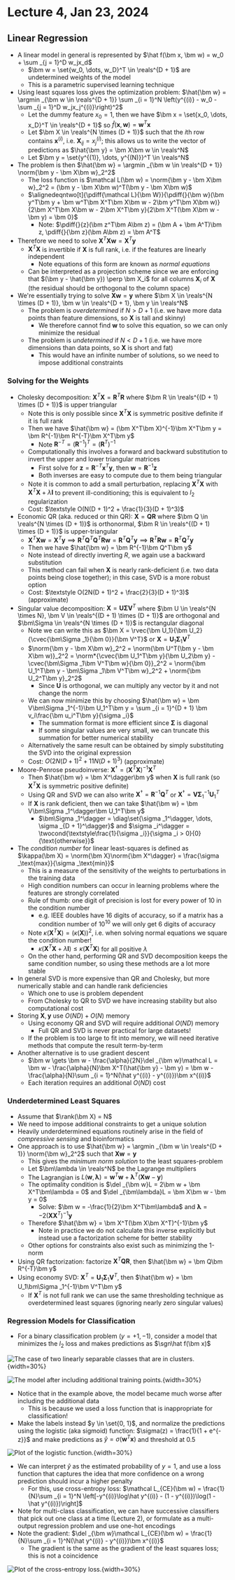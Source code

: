 # Lecture 4, Jan 23, 2024

## Linear Regression

* A linear model in general is represented by $\hat f(\bm x, \bm w) = w_0 + \sum _{j = 1}^D w_jx_d$
	* $\bm w = \set{w_0, \dots, w_D}^T \in \reals^{D + 1}$ are undetermined weights of the model
	* This is a parametric supervised learning technique
* Using least squares loss gives the optimization problem: $\hat{\bm w} = \argmin _{\bm w \in \reals^{D + 1}} \sum _{i = 1}^N \left(y^{(i)} - w_0 - \sum _{j = 1}^D w_jx_j^{(i)}\right)^2$
	* Let the dummy feature $x_0 = 1$, then we have $\bm x = \set{x_0, \dots, x_D}^T \in \reals^{D + 1}$ so $\hat f(\bm x, \bm w) = \bm w^T\bm x$
	* Let $\bm X \in \reals^{N \times (D + 1)}$ such that the $i$th row contains $\bm x^{(i)}$, i.e. $\bm X_{ij} = x_j^{(i)}$; this allows us to write the vector of predictions as $\hat{\bm y} = \bm X\bm w \in \reals^N$
	* Let $\bm y = \set{y^{(1)}, \dots, y^{(N)}}^T \in \reals^N$
* The problem is then $\hat{\bm w} = \argmin _{\bm w \in \reals^{D + 1}} \norm{\bm y - \bm X\bm w}_2^2$
	* The loss function is $\mathcal L(\bm w) = \norm{\bm y - \bm X\bm w}_2^2 = (\bm y - \bm X\bm w)^T(\bm y - \bm X\bm w)$
	* $\alignedeqntwo[t]{\pdiff{\mathcal L}{\bm W}}{\pdiff{}{\bm w}(\bm y^T\bm y + \bm w^T\bm X^T\bm X\bm w - 2\bm y^T\bm X\bm w)}{2\bm X^T\bm X\bm w - 2\bm X^T\bm y}{2\bm X^T(\bm X\bm w - \bm y) = \bm 0}$
		* Note: $\pdiff{}{z}(\bm z^T\bm A\bm z) = (\bm A + \bm A^T)\bm z, \pdiff{}{\bm z}(\bm A\bm z) = \bm A^T$
* Therefore we need to solve $\bm X^T\bm X\bm w = \bm X^T\bm y$
	* $\bm X^T\bm X$ is invertible if $\bm X$ is full rank, i.e. if the features are linearly independent
		* Note equations of this form are known as *normal equations*
	* Can be interpreted as a projection scheme since we are enforcing that $(\bm y - \hat{\bm y}) \perp \bm X_i$ for all columns $\bm X_i$ of $\bm X$ (the residual should be orthogonal to the column space)
* We're essentially trying to solve $\bm X\bm w = \bm y$ where $\bm X \in \reals^{N \times (D + 1)}, \bm w \in \reals^{D + 1}, \bm y \in \reals^N$
	* The problem is *overdetermined* if $N > D + 1$ (i.e. we have more data points than feature dimensions, so $\bm X$ is tall and skinny)
		* We therefore cannot find $\bm w$ to solve this equation, so we can only minimize the residual
	* The problem is *undetermined* if $N < D + 1$ (i.e. we have more dimensions than data points, so $\bm X$ is short and fat)
		* This would have an infinite number of solutions, so we need to impose additional constraints

### Solving for the Weights

* Cholesky decomposition: $\bm X^T\bm X = \bm R^T\bm R$ where $\bm R \in \reals^{(D + 1) \times (D + 1)}$ is upper triangular
	* Note this is only possible since $\bm X^T\bm X$ is symmetric positive definite if it is full rank
	* Then we have $\hat{\bm w} = (\bm X^T\bm X)^{-1}\bm X^T\bm y = \bm R^{-1}\bm R^{-T}\bm X^T\bm y$
		* Note $\bm R^{-T} = (\bm R^{-1})^T = (\bm R^T)^{-1}$
	* Computationally this involves a forward and backward substitution to invert the upper and lower triangular matrices
		* First solve for $\bm z = \bm R^{-T}\bm x^T\bm y$, then $\bm w = \bm R^{-1}\bm z$
		* Both inverses are easy to compute due to them being triangular
	* Note it is common to add a small perturbation, replacing $\bm X^T\bm X$ with $\bm X^T\bm X + \lambda\bm I$ to prevent ill-conditioning; this is equivalent to $l_2$ regularization
	* Cost: $\textstyle O(N(D + 1)^2 + \frac{1}{3}(D + 1)^3)$
* Economic QR (aka. reduced or thin QR): $\bm X = \bm Q\bm R$ where $\bm Q \in \reals^{N \times (D + 1)}$ is orthonormal, $\bm R \in \reals^{(D + 1) \times (D + 1)}$ is upper-triangular
	* $\bm X^T\bm X\bm w = \bm X^T\bm y \implies \bm R^T\bm Q^T\bm Q^T\bm R\bm w = \bm R^T\bm Q^T\bm y \implies \bm R^T\bm R\bm w = \bm R^T\bm Q^T\bm y$
	* Then we have $\hat{\bm w} = \bm R^{-1}\bm Q^T\bm y$
	* Note instead of directly inverting $R$, we again use a backward substitution
	* This method can fail when $\bm X$ is nearly rank-deficient (i.e. two data points being close together); in this case, SVD is a more robust option
	* Cost: $\textstyle O(2N(D + 1)^2 + \frac{2}{3}(D + 1)^3)$ (approximate)
* Singular value decomposition: $\bm X = \bm U\bm\Sigma\bm V^T$ where $\bm U \in \reals^{N \times N}, \bm V \in \reals^{(D + 1) \times (D + 1)}$ are orthogonal and $\bm\Sigma \in \reals^{N \times (D + 1)}$ is rectangular diagonal
	* Note we can write this as $\bm X = \rvec{\bm U_1}{\bm U_2}{\cvec{\bm\Sigma _1}{\bm 0}}{\bm V^T}$ or $\bm X = \bm U_1\bm\Sigma _1\bm V^T$
	* $\norm{\bm y - \bm X\bm w}_2^2 = \norm{\bm U^T(\bm y - \bm X\bm w)}_2^2 = \norm*{\cvec{\bm U_1^T\bm y}{\bm U_2\bm y} - \cvec{\bm\Sigma _1\bm V^T\bm w}{\bm 0}}_2^2 = \norm{\bm U_1^T\bm y - \bm\Sigma _1\bm V^T\bm w}_2^2 + \norm{\bm U_2^T\bm y}_2^2$
		* Since $\bm U$ is orthogonal, we can multiply any vector by it and not change the norm
	* We can now minimize this by choosing $\hat{\bm w} = \bm V\bm\Sigma _1^{-1}\bm U_1^T\bm y = \sum _{i = 1}^{D + 1} \bm v_i\frac{\bm u_i^T\bm y}{\sigma _i}$
		* The summation format is more efficient since $\bm\Sigma$ is diagonal
		* If some singular values are very small, we can truncate this summation for better numerical stability
	* Alternatively the same result can be obtained by simply substituting the SVD into the original expression
	* Cost: $O(2N(D + 1)^2 + 11N(D + 1)^3)$ (approximate)
* Moore-Penrose pseudoinverse: $\bm X^\dagger = (\bm X^T\bm X)^{-1}\bm X^T$
	* Then $\hat{\bm w} = \bm X^\dagger\bm y$ when $\bm X$ is full rank (so $\bm X^T\bm X$ is symmetric positive definite)
	* Using QR and SVD we can also write $\bm X^\dagger = \bm R^{-1}\bm Q^T$ or $\bm X^\dagger = \bm V\bm\Sigma _1^{-1}\bm U_1^T$
	* If $\bm X$ is rank deficient, then we can take $\hat{\bm w} = \bm V\bm\Sigma _1^\dagger\bm U_1^T\bm y$
		* $\bm\Sigma _1^\dagger = \diag\set{\sigma _1^\dagger, \dots, \sigma _{D + 1}^\dagger}$ and $\sigma _i^\dagger = \twocond{\textstyle\frac{1}{\sigma _i}}{\sigma _i > 0}{0}{\text{otherwise}}$
* The *condition number* for linear least-squares is defined as $\kappa(\bm X) = \norm{\bm X}\norm{\bm X^\dagger} = \frac{\sigma _\text{max}}{\sigma _\text{min}}$
	* This is a measure of the sensitivity of the weights to perturbations in the training data
	* High condition numbers can occur in learning problems where the features are strongly correlated
	* Rule of thumb: one digit of precision is lost for every power of 10 in the condition number
		* e.g. IEEE doubles have 16 digits of accuracy, so if a matrix has a condition number of $10^{10}$ we will only get 6 digits of accuracy
	* Note $\kappa(\bm X^T\bm X) = (\kappa(\bm X))^2$, i.e. when solving normal equations we square the condition number!
		* $\kappa(\bm X^T\bm X + \lambda\bm I) \leq \kappa(\bm X^T\bm X)$ for all positive $\lambda$
	* On the other hand, performing QR and SVD decomposition keeps the same condition number, so using these methods are a lot more stable
* In general SVD is more expensive than QR and Cholesky, but more numerically stable and can handle rank deficiencies
	* Which one to use is problem dependent
	* From Cholesky to QR to SVD we have increasing stability but also computational cost
* Storing $\bm X, \bm y$ use $O(ND) + O(N)$ memory
	* Using economy QR and SVD will require additional $O(ND)$ memory
		* Full QR and SVD is never practical for large datasets!
	* If the problem is too large to fit into memory, we will need iterative methods that compute the result term-by-term
* Another alternative is to use gradient descent
	* $\bm w \gets \bm w - \frac{\alpha}{2N}\del _{\bm w}\mathcal L = \bm w - \frac{\alpha}{N}\bm X^T(\hat{\bm y} - \bm y) = \bm w - \frac{\alpha}{N}\sum _{i = 1}^N(\hat y^{(i)} - y^{(i)})\bm x^{(i)}$
	* Each iteration requires an additional $O(ND)$ cost

### Underdetermined Least Squares

* Assume that $\rank(\bm X) = N$
* We need to impose additional constraints to get a unique solution
* Heavily underdetermined equations routinely arise in the field of *compressive sensing* and bioinformatics
* One approach is to use $\hat{\bm w} = \argmin _{\bm w \in \reals^{D + 1}} \norm{\bm w}_2^2$ such that $\bm X\bm w = \bm y$
	* This gives the *minimum norm solution* to the least squares-problem
	* Let $\bm\lambda \in \reals^N$ be the Lagrange multipliers
	* The Lagrangian is $L(\bm w, \bm\lambda) = \bm w^T\bm w + \bm\lambda^T(\bm X\bm w - \bm y)$
	* The optimality condition is $\del _{\bm w}L = 2\bm w + \bm X^T\bm\lambda = 0$ and $\del _{\bm\lambda}L = \bm X\bm w - \bm y = 0$
		* Solve: $\bm w = -\frac{1}{2}\bm X^T\bm\lambda$ and $\bm\lambda = -2(\bm X\bm X^T)^{-1}\bm y$
	* Therefore $\hat{\bm w} = \bm X^T(\bm X\bm X^T)^{-1}\bm y$
		* Note in practice we do not calculate this inverse explicitly but instead use a factorization scheme for better stability
	* Other options for constraints also exist such as minimizing the 1-norm
* Using QR factorization: factorize $\bm X^T\bm Q\bm R$, then $\hat{\bm w} = \bm Q\bm R^{-T}\bm y$
* Using economy SVD: $\bm X^T = \bm U_1\bm\Sigma _1\bm V^T$, then $\hat{\bm w} = \bm U_1\bm\Sigma _1^{-1}\bm V^T\bm y$
	* If $\bm X^T$ is not full rank we can use the same thresholding technique as overdetermined least squares (ignoring nearly zero singular values)

### Regression Models for Classification

* For a binary classification problem ($y = +1, -1$), consider a model that minimizes the $l_2$ loss and makes predictions as $\sgn\hat f(\bm x)$

![The case of two linearly separable classes that are in clusters.](./imgs/lec4_1.png){width=30%}

![The model after including additional training points.](./imgs/lec4_2.png){width=30%}

* Notice that in the example above, the model became much worse after including the additional data
	* This is because we used a loss function that is inappropriate for classification!
* Make the labels instead $y \in \set{0, 1}$, and normalize the predictions using the logistic (aka sigmoid) function: $\sigma(z) = \frac{1}{1 + e^{-z}}$ and make predictions as $\hat y = \sigma(\bm w^T\bm x)$ and threshold at 0.5

![Plot of the logistic function.](./imgs/lec4_3.png){width=30%}

* We can interpret $\hat y$ as the estimated probability of $y = 1$, and use a loss function that captures the idea that more confidence on a wrong prediction should incur a higher penalty
	* For this, use cross-entropy loss: $\mathcal L_{CE}(\bm w) = \frac{1}{N}\sum _{i = 1}^N \left[-y^{(i)}\log\hat y^{(i)} - (1 - y^{(i)})\log(1 - \hat y^{(i)})\right]$
* Note for multi-class classification, we can have successive classifiers that pick out one class at a time (Lecture 2), or formulate as a multi-output regression problem and use one-hot encodings
* Note the gradient: $\del _{\bm w}\mathcal L_{CE}(\bm w) = \frac{1}{N}\sum _{i = 1}^N(\hat y^{(i)} - y^{(i)})\bm x^{(i)}$
	* The gradient is the same as the gradient of the least squares loss; this is not a coincidence

![Plot of the cross-entropy loss.](./imgs/lec4_4.png){width=30%}

